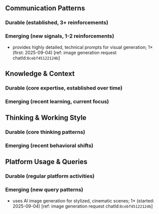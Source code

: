 ## Communication Patterns
### Durable (established, 3+ reinforcements)

### Emerging (new signals, 1-2 reinforcements)
- provides highly detailed, technical prompts for visual generation; 1× (first: 2025-09-04) [ref: image generation request chatId:`8cebf45122124b`]

## Knowledge & Context
### Durable (core expertise, established over time)

### Emerging (recent learning, current focus)

## Thinking & Working Style
### Durable (core thinking patterns)

### Emerging (recent behavioral shifts)

## Platform Usage & Queries
### Durable (regular platform activities)

### Emerging (new query patterns)
- uses AI image generation for stylized, cinematic scenes; 1× (started: 2025-09-04) [ref: image generation request chatId:`8cebf45122124b`]